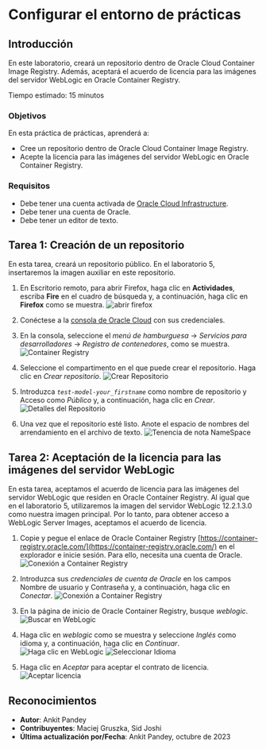 # Configurar el entorno de prácticas

## Introducción

En este laboratorio, creará un repositorio dentro de Oracle Cloud Container Image Registry. Además, aceptará el acuerdo de licencia para las imágenes del servidor WebLogic en Oracle Container Registry.

Tiempo estimado: 15 minutos

### Objetivos

En esta práctica de prácticas, aprenderá a:

*   Cree un repositorio dentro de Oracle Cloud Container Image Registry.
*   Acepte la licencia para las imágenes del servidor WebLogic en Oracle Container Registry.

### Requisitos

*   Debe tener una cuenta activada de [Oracle Cloud Infrastructure](https://cloud.oracle.com/en_US/cloud-infrastructure).
*   Debe tener una cuenta de Oracle.
*   Debe tener un editor de texto.

## Tarea 1: Creación de un repositorio

En esta tarea, creará un repositorio público. En el laboratorio 5, insertaremos la imagen auxiliar en este repositorio.

1.  En Escritorio remoto, para abrir Firefox, haga clic en **Actividades**, escriba **Fire** en el cuadro de búsqueda y, a continuación, haga clic en **Firefox** como se muestra. ![abrir firefox](images/open-firefox.png)
    
2.  Conéctese a la [consola de Oracle Cloud](https://cloud.oracle.com) con sus credenciales.
    
3.  En la consola, seleccione el _menú de hamburguesa_ -> _Servicios para desarrolladores_ -> _Registro de contenedores_, como se muestra. ![Container Registry](images/container-registry.png)
    
4.  Seleccione el compartimento en el que puede crear el repositorio. Haga clic en _Crear repositorio_. ![Crear Repositorio](images/create-repository.png)
    
5.  Introduzca _`test-model-your_firstname`_ como nombre de repositorio y Acceso como _Público_ y, a continuación, haga clic en _Crear_. ![Detalles del Repositorio](images/repository-details.png)
    
6.  Una vez que el repositorio esté listo. Anote el espacio de nombres del arrendamiento en el archivo de texto. ![Tenencia de nota NameSpace](images/tenancy-namespace.png)
    

## Tarea 2: Aceptación de la licencia para las imágenes del servidor WebLogic

En esta tarea, aceptamos el acuerdo de licencia para las imágenes del servidor WebLogic que residen en Oracle Container Registry. Al igual que en el laboratorio 5, utilizaremos la imagen del servidor WebLogic 12.2.1.3.0 como nuestra imagen principal. Por lo tanto, para obtener acceso a WebLogic Server Images, aceptamos el acuerdo de licencia.

1.  Copie y pegue el enlace de Oracle Container Registry [https://container-registry.oracle.com/](https://container-registry.oracle.com/) en el explorador e inicie sesión. Para ello, necesita una cuenta de Oracle. ![Conexión a Container Registry](images/container-registry-sign-in.png)
    
2.  Introduzca sus _credenciales de cuenta de Oracle_ en los campos Nombre de usuario y Contraseña y, a continuación, haga clic en _Conectar_. ![Conexión a Container Registry](images/login-container-registry.png)
    
3.  En la página de inicio de Oracle Container Registry, busque _weblogic_. ![Buscar en WebLogic](images/search-weblogic.png)
    
4.  Haga clic en _weblogic_ como se muestra y seleccione _Inglés_ como idioma y, a continuación, haga clic en _Continuar_. ![Haga clic en WebLogic](images/click-weblogic.png) ![Seleccionar Idioma](images/select-language.png)
    
5.  Haga clic en _Aceptar_ para aceptar el contrato de licencia. ![Aceptar licencia](images/accept-license.png)
    

## Reconocimientos

*   **Autor**: Ankit Pandey
*   **Contribuyentes**: Maciej Gruszka, Sid Joshi
*   **Última actualización por/Fecha**: Ankit Pandey, octubre de 2023